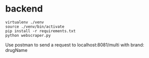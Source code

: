 # backend
```
virtualenv ./venv
source ./venv/bin/activate
pip install -r requirements.txt
python webscraper.py
```

Use postman to send a request to localhost:8081/multi
with brand: drugName
